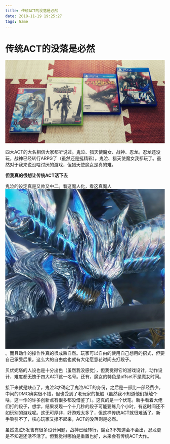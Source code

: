 ```yaml
---
title: 传统ACT的没落是必然
date: 2018-11-19 19:25:27
tags: Game
---
```


# 传统ACT的没落是必然
![](传统ACT的没落是必然/1.jpg)

四大ACT的大名相信大家都听说过。鬼泣、猎天使魔女、战神、忍龙。忍龙还没玩，战神已经转行ARPG了（虽然还是挺精彩）。鬼泣、猎天使魔女我都玩了。虽然对于我来说没啥讨厌的游戏，但猎天使魔女是真的难。

**但我真的很想让传统ACT活下去**

鬼泣的设定真是又帅又中二。看这魔人化，看这真魔人![](传统ACT的没落是必然/2.jpg)
。而且动作的操作性真的很成熟自然。玩家可以自由的使用自己想用的招式，但要自己承受后果。这么大的自由度也就有大佬愿意花时间去打段子。

贝优妮塔的人设也是十分出色（虽然我没感觉），但我觉得它的游戏设计，动作设计，难度都无愧于四大ACT这一名号。还有，魔女的特色是offset不是魔女时间。

接下来就是缺点了，鬼泣3才确定了鬼泣ACT的身份，之后是一部比一部经费少。中间的DMC确实很不错，但也受到了老玩家的抵触（虽然我不知道他们抵触个啥，这一作的许多创新点有很多都没借鉴了）。这真的是一个伏笔。新手看着大佬们打的段子，想学，结果发现一个十几秒的段子可能要练几个小时，有这时间还不如玩别的游戏呢。这无可厚非，好游戏太多了，但这样传统ACT就很难活了。新手吸引不了，核心玩家又撑不起来，ACT的没落则是必然。

虽然鬼泣5发售有很多设计问题，战神已经转行，魔女3不知道会不会出，忍龙更是不知道还活不活了。但我觉得哪怕是重置也好，未来会有传统ACT大作。

